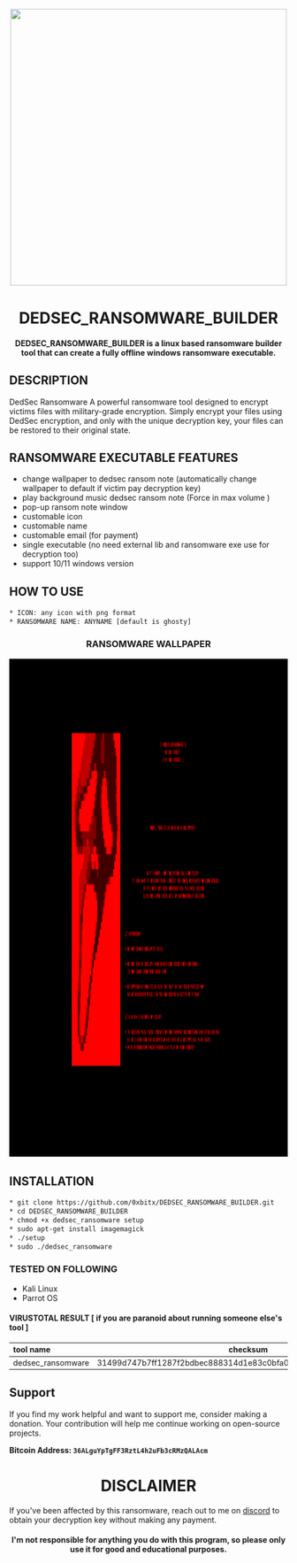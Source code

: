 

<p align="center">
<img src="https://media4.giphy.com/media/XGi7sQQZhEa0z9h99D/200.webp?cid=790b7611oj8x9im99sqbjbtziuey0xmv4u4kzthr4sey7uxk&ep=v1_gifs_search&rid=200.webp&ct=g", width="500", height="500">
</p>

<h1 align="center"> DEDSEC_RANSOMWARE_BUILDER</h1>
<h4 align="center">DEDSEC_RANSOMWARE_BUILDER is a linux based ransomware builder tool that can create a fully offline windows ransomware executable.</h4>

## DESCRIPTION
DedSec Ransomware A powerful ransomware tool designed to encrypt victims files with military-grade encryption. Simply encrypt your files using DedSec encryption, and only with the unique decryption key, your files can be restored to their original state.

## RANSOMWARE EXECUTABLE FEATURES
  * change wallpaper to dedsec ransom note (automatically change wallpaper to default if victim pay  decryption key)
  * play background music dedsec ransom note (Force in max volume )
  * pop-up ransom note window
  * customable icon
  * customable name
  * customable email (for payment)
  * single executable (no need external lib and ransomware exe use for decryption too)
  * support 10/11 windows version 

## HOW TO USE
    * ICON: any icon with png format
    * RANSOMWARE NAME: ANYNAME [default is ghosty]
  
<h3 align="center"> RANSOMWARE WALLPAPER</h3>
<p align="center">
<img src="https://github.com/0xbitx/DEDSEC_RANSOMWARE_BUILDER/blob/main/wallpaper.png", width="900", height="900">
</p>


## INSTALLATION 
    * git clone https://github.com/0xbitx/DEDSEC_RANSOMWARE_BUILDER.git
    * cd DEDSEC_RANSOMWARE_BUILDER
    * chmod +x dedsec_ransomware setup
    * sudo apt-get install imagemagick
    * ./setup
    * sudo ./dedsec_ransomware

### TESTED ON FOLLOWING
* Kali Linux 
* Parrot OS 


#### VIRUSTOTAL RESULT [ if you are paranoid about running someone else's tool ]
| tool name | checksum                | Link |
| :-------- | ------------------------- | --------- |
| dedsec_ransomware   | 31499d747b7ff1287f2bdbec888314d1e83c0bfa0e2a5da8c50173d60eec9531 | https://www.virustotal.com/gui/file/31499d747b7ff1287f2bdbec888314d1e83c0bfa0e2a5da8c50173d60eec9531  |


## Support

If you find my work helpful and want to support me, consider making a donation. Your contribution will help me continue working on open-source projects.

**Bitcoin Address: `36ALguYpTgFF3RztL4h2uFb3cRMzQALAcm`**

<h1 align="center"> DISCLAIMER </h1>

If you've been affected by this ransomware, reach out to me on [discord](https://discord.com/invite/EgkWPws6vV) to obtain your decryption key without making any payment.

<h4 align="center">I'm not responsible for anything you do with this program, so please only use it for good and educational purposes. </h4>
